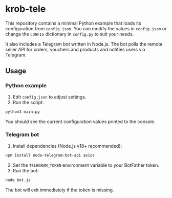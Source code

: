 # krob-tele

This repository contains a minimal Python example that loads its
configuration from `config.json`. You can modify the values in
`config.json` or change the `CONFIG` dictionary in `config.py` to suit
your needs.

It also includes a Telegram bot written in Node.js. The bot polls the
remote seller API for orders, vouchers and products and notifies users
via Telegram.

## Usage

### Python example

1. Edit `config.json` to adjust settings.
2. Run the script:

```bash
python3 main.py
```

You should see the current configuration values printed to the console.

### Telegram bot

1. Install dependencies (Node.js v18+ recommended):

```bash
npm install node-telegram-bot-api axios
```

2. Set the `TELEGRAM_TOKEN` environment variable to your BotFather token.
3. Run the bot:

```bash
node bot.js
```

The bot will exit immediately if the token is missing.
